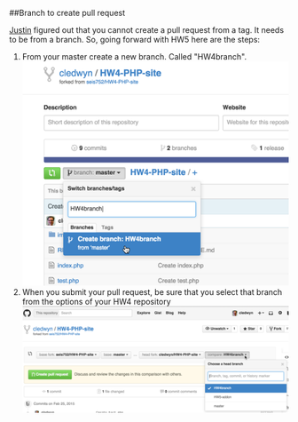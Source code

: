 ##Branch to create pull request

[Justin](https://github.com/jmcdowell) figured out that you cannot create a pull request from a tag. It needs to be from a branch. So, going forward with HW5 here are the steps:

1. From your master create a new branch.  Called "HW4branch".
![img](https://raw.githubusercontent.com/seis752/seis752.github.io/master/img/hw4branch1.png "branch")
2. When you submit your pull request, be sure that you select that branch from the options of your HW4 repository
![img](https://raw.githubusercontent.com/seis752/seis752.github.io/master/img/hw4branch2.png "pull")
